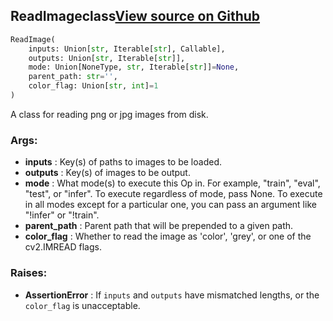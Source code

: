 ## ReadImage<span class="tag">class</span><a class="sourcelink" href=https://github.com/fastestimator/fastestimator/blob/r1.0/fastestimator/op/numpyop/univariate/read_image.py/#L24-L72>View source on Github</a>
```python
ReadImage(
	inputs: Union[str, Iterable[str], Callable],
	outputs: Union[str, Iterable[str]],
	mode: Union[NoneType, str, Iterable[str]]=None,
	parent_path: str='',
	color_flag: Union[str, int]=1
)
```
A class for reading png or jpg images from disk.


<h3>Args:</h3>

* **inputs** :  Key(s) of paths to images to be loaded.
* **outputs** :  Key(s) of images to be output.
* **mode** :  What mode(s) to execute this Op in. For example, "train", "eval", "test", or "infer". To execute        regardless of mode, pass None. To execute in all modes except for a particular one, you can pass an argument        like "!infer" or "!train".
* **parent_path** :  Parent path that will be prepended to a given path.
* **color_flag** :  Whether to read the image as 'color', 'grey', or one of the cv2.IMREAD flags.

<h3>Raises:</h3>

* **AssertionError** :  If `inputs` and `outputs` have mismatched lengths, or the `color_flag` is unacceptable.




